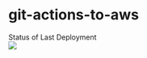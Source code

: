 # git-actions-to-aws

Status of Last Deployment <br>
<img src="https://github.com/AleksReingand/git-action-to-aws/workflows/CI-CD-Pipeline-to-AWS-ElasticBeanstalk/badge.svg?branchmaster"><br>
